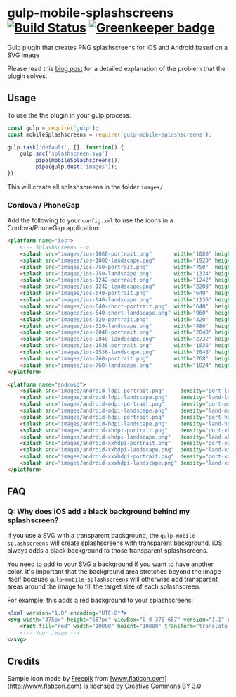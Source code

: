 # gulp-mobile-splashscreens [![Build Status](https://travis-ci.org/Collaborne/gulp-mobile-splashscreens.svg?branch=master)](https://travis-ci.org/Collaborne/gulp-mobile-splashscreens) [![Greenkeeper badge](https://badges.greenkeeper.io/Collaborne/gulp-mobile-splashscreens.svg)](https://greenkeeper.io/)

Gulp plugin that creates PNG splashscreens for iOS and Android based on a SVG image

Please read this [blog post](https://medium.com/collaborne-engineering/the-pain-of-producing-mobile-icons-and-splash-screens-and-how-to-get-rid-off-it-b37372618ea0#.up1ljd9r9) for a detailed explanation of the problem that the plugin solves.

## Usage

To use the the plugin in your gulp process:

```javascript
const gulp = require('gulp');
const mobileSplashscreens = require('gulp-mobile-splashscreens');

gulp.task('default', [], function() {
    gulp.src('splashscreen.svg')
        .pipe(mobileSplashscreens())
        .pipe(gulp.dest('images'));
});
```

This will create all splashscreens in the folder `images/`.


### Cordova / PhoneGap

Add the following to your `config.xml` to use the icons in a Cordova/PhoneGap application:

```html
<platform name="ios">
    <!-- Splashscreens -->
    <splash src="images/ios-1080-portrait.png"       width="1080" height="1920"/>
    <splash src="images/ios-1080-landscape.png"      width="1920" height="1080"/>
    <splash src="images/ios-750-portrait.png"        width="750"  height="1334"/>
    <splash src="images/ios-750-landscape.png"       width="1334" height="750"/>
    <splash src="images/ios-1242-portrait.png"       width="1242" height="2208"/>
    <splash src="images/ios-1242-landscape.png"      width="2208" height="1242"/>
    <splash src="images/ios-640-portrait.png"        width="640"  height="1136"/>
    <splash src="images/ios-640-landscape.png"       width="1136" height="640"/>
    <splash src="images/ios-640-short-portrait.png"  width="640"  height="960"/>
    <splash src="images/ios-640-short-landscape.png" width="960"  height="640"/>
    <splash src="images/ios-320-portrait.png"        width="320"  height="480"/>
    <splash src="images/ios-320-landscape.png"       width="480"  height="320"/>
    <splash src="images/ios-2048-portrait.png"       width="2048" height="2732"/>
    <splash src="images/ios-2048-landscape.png"      width="2732" height="2048"/>
    <splash src="images/ios-1536-portrait.png"       width="1536" height="2048"/>
    <splash src="images/ios-1536-landscape.png"      width="2048" height="1536"/>
    <splash src="images/ios-768-portrait.png"        width="768"  height="1024"/>
    <splash src="images/ios-768-landscape.png"       width="1024" height="768"/>
</platform>

<platform name="android">
    <splash src="images/android-ldpi-portrait.png"     density="port-ldpi"/>
    <splash src="images/android-ldpi-landscape.png"    density="land-ldpi"/>
    <splash src="images/android-mdpi-portrait.png"     density="port-mdpi"/>
    <splash src="images/android-mdpi-landscape.png"    density="land-mdpi"/>
    <splash src="images/android-hdpi-portrait.png"     density="port-hdpi"/>
    <splash src="images/android-hdpi-landscape.png"    density="land-hdpi"/>
    <splash src="images/android-xhdpi-portrait.png"    density="port-xhdpi"/>
    <splash src="images/android-xhdpi-landscape.png"   density="land-xhdpi"/>
    <splash src="images/android-xxhdpi-portrait.png"   density="port-xxhdpi"/>
    <splash src="images/android-xxhdpi-landscape.png"  density="land-xxhdpi"/>
    <splash src="images/android-xxxhdpi-portrait.png"  density="port-xxxhdpi"/>
    <splash src="images/android-xxxhdpi-landscape.png" density="land-xxxhdpi"/>
</platform>
```

## FAQ

### Q: Why does iOS add a black background behind my splashscreen?

If you use a SVG with a transparent background, the `gulp-mobile-splashscreens`
will create splashscreens with transparent background. iOS always adds a black
background to those transparent splashscreens.

You need to add to your SVG a background if you want to have another color. It's important that the background area stretches beyond the image itself because `gulp-mobile-splashscreens` will otherwise add transparent areas around
the image to fill the target size of each splashscreen.

For example, this adds a red background to your splashscreens:

```xml
<?xml version="1.0" encoding="UTF-8"?>
<svg width="375px" height="667px" viewBox="0 0 375 667" version="1.1" xmlns="http://www.w3.org/2000/svg" xmlns:xlink="http://www.w3.org/1999/xlink">
    <rect fill="red" width="10000" height="10000" transform="translate(-5000, -5000)"/>
    <!-- Your image -->
</svg>
```

## Credits

Sample icon made by [Freepik](http://www.freepik.com) from [www.flaticon.com](http://www.flaticon.com) is licensed by [Creative Commons BY 3.0](http://creativecommons.org/licenses/by/3.0/)
